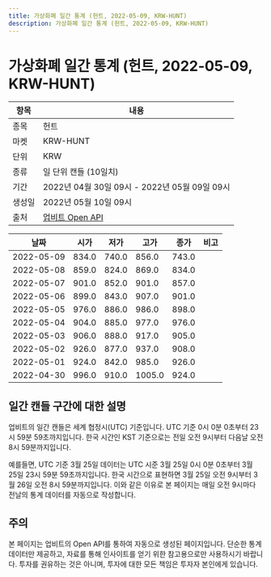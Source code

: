 ```yaml
---
title: 가상화폐 일간 통계 (헌트, 2022-05-09, KRW-HUNT)
description: 가상화폐 일간 통계 (헌트, 2022-05-09, KRW-HUNT)
---
```



가상화폐 일간 통계 (헌트, 2022-05-09, KRW-HUNT)
===

|항목|내용|
|--|--|
|종목|헌트|
|마켓|KRW-HUNT|
|단위|KRW|
|종류|일 단위 캔들 (10일치)|
|기간|2022년 04월 30일 09시 - 2022년 05월 09일 09시|
|생성일|2022년 05월 10일 09시|
|출처|[업비트 Open API](https://docs.upbit.com)|


|날짜|시가|저가|고가|종가|비고|
|--|--|--|--|--|--|
|2022-05-09|834.0|740.0|856.0|743.0|    |
|2022-05-08|859.0|824.0|869.0|834.0|    |
|2022-05-07|901.0|852.0|901.0|857.0|    |
|2022-05-06|899.0|843.0|907.0|901.0|    |
|2022-05-05|976.0|886.0|986.0|898.0|    |
|2022-05-04|904.0|885.0|977.0|976.0|    |
|2022-05-03|906.0|888.0|917.0|905.0|    |
|2022-05-02|926.0|877.0|937.0|908.0|    |
|2022-05-01|924.0|842.0|985.0|926.0|    |
|2022-04-30|996.0|910.0|1005.0|924.0|    |


일간 캔들 구간에 대한 설명
---


업비트의 일간 캔들은 세계 협정시(UTC) 기준입니다. 
UTC 기준 0시 0분 0초부터 23시 59분 59초까지입니다. 
한국 시간인 KST 기준으로는 전일 오전 9시부터 다음날 오전 8시 59분까지입니다. 


예를들면, UTC 기준 3월 25일 데이터는 UTC 시준 3월 25일 0시 0분 0초부터 3월 25일 23시 59분 59초까지입니다. 
한국 시간으로 표현하면 3월 25일 오전 9시부터 3월 26일 오전 8시 59분까지입니다. 
이와 같은 이유로 본 페이지는 매일 오전 9시마다 전날의 통계 데이터를 자동으로 작성합니다. 


주의
---


본 페이지는 업비트의 Open API를 통하여 자동으로 생성된 페이지입니다. 
단순한 통계 데이터만 제공하고, 자료를 통해 인사이트를 얻기 위한 참고용으로만 사용하시기 바랍니다. 
투자를 권유하는 것은 아니며, 투자에 대한 모든 책임은 투자자 본인에게 있습니다. 
